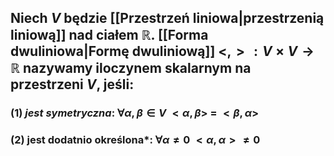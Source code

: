 ## Niech $V$ będzie [[Przestrzeń liniowa|przestrzenią liniową]] nad ciałem $\mathbb{R}$. [[Forma dwuliniowa|Formę dwuliniową]] $<,>: V \times V \rightarrow \mathbb{R}$ nazywamy **iloczynem skalarnym** na przestrzeni $V$, jeśli:
###  (1) *jest symetryczna*: $\forall \alpha,\beta \in V \: <\alpha,\beta>\:=\:<\beta,\alpha>$
### (2) jest dodatnio określona*: $\forall \alpha \neq 0\: <\alpha,\alpha> \neq 0$
